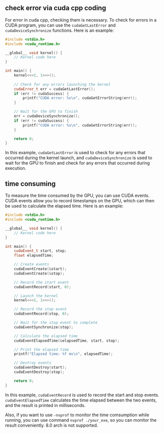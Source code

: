 ## check error via cuda cpp coding
For error in cuda cpp, checking them is necessary.
To check for errors in a CUDA program, you can use the `cudaGetLastError` and `cudaDeviceSynchronize` functions. Here is an example:

```cpp
#include <stdio.h>
#include <cuda_runtime.h>

__global__ void kernel() {
    // Kernel code here
}

int main() {
    kernel<<<1, 1>>>();
    
    // Check for any errors launching the kernel
    cudaError_t err = cudaGetLastError();
    if (err != cudaSuccess) {
        printf("CUDA error: %s\n", cudaGetErrorString(err));
    }

    // Wait for the GPU to finish
    err = cudaDeviceSynchronize();
    if (err != cudaSuccess) {
        printf("CUDA error: %s\n", cudaGetErrorString(err));
    }

    return 0;
}
```

In this example, `cudaGetLastError` is used to check for any errors that occurred during the kernel launch, and `cudaDeviceSynchronize` is used to wait for the GPU to finish and check for any errors that occurred during execution.


## time consuming 
To measure the time consumed by the GPU, you can use CUDA events. CUDA events allow you to record timestamps on the GPU, which can then be used to calculate the elapsed time. Here is an example:

```cpp
#include <stdio.h>
#include <cuda_runtime.h>

__global__ void kernel() {
    // Kernel code here
}

int main() {
    cudaEvent_t start, stop;
    float elapsedTime;

    // Create events
    cudaEventCreate(&start);
    cudaEventCreate(&stop);

    // Record the start event
    cudaEventRecord(start, 0);

    // Launch the kernel
    kernel<<<1, 1>>>();

    // Record the stop event
    cudaEventRecord(stop, 0);

    // Wait for the stop event to complete
    cudaEventSynchronize(stop);

    // Calculate the elapsed time
    cudaEventElapsedTime(&elapsedTime, start, stop);

    // Print the elapsed time
    printf("Elapsed time: %f ms\n", elapsedTime);

    // Destroy events
    cudaEventDestroy(start);
    cudaEventDestroy(stop);

    return 0;
}
```

In this example, `cudaEventRecord` is used to record the start and stop events. `cudaEventElapsedTime` calculates the time elapsed between the two events, and the result is printed in milliseconds.

Also, if you want to use `-nvprof` to monitor the time comsumption while running, you can use command `nvprof ./your_exe`, so you can monitor the result conveniently. 8.0 arch is not supported.